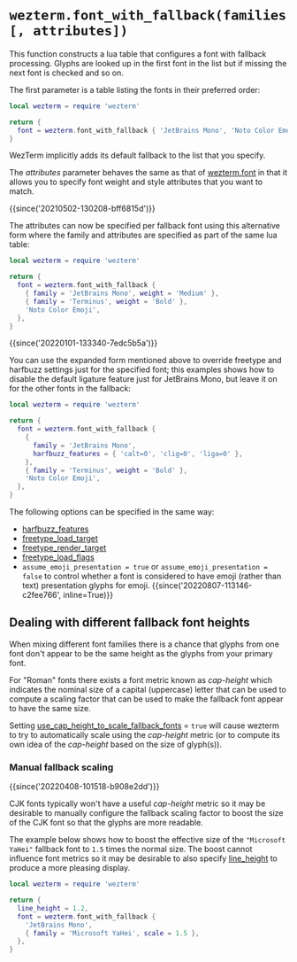 # `wezterm.font_with_fallback(families [, attributes])`

This function constructs a lua table that configures a font with fallback processing.
Glyphs are looked up in the first font in the list but if missing the next font is
checked and so on.

The first parameter is a table listing the fonts in their preferred order:

```lua
local wezterm = require 'wezterm'

return {
  font = wezterm.font_with_fallback { 'JetBrains Mono', 'Noto Color Emoji' },
}
```

WezTerm implicitly adds its default fallback to the list that you specify.

The *attributes* parameter behaves the same as that of [wezterm.font](font.md)
in that it allows you to specify font weight and style attributes that you
want to match.

{{since('20210502-130208-bff6815d')}}

The attributes can now be specified per fallback font using this alternative
form where the family and attributes are specified as part of the same lua table:

```lua
local wezterm = require 'wezterm'

return {
  font = wezterm.font_with_fallback {
    { family = 'JetBrains Mono', weight = 'Medium' },
    { family = 'Terminus', weight = 'Bold' },
    'Noto Color Emoji',
  },
}
```

{{since('20220101-133340-7edc5b5a')}}

You can use the expanded form mentioned above to override freetype and harfbuzz
settings just for the specified font; this examples shows how to disable the
default ligature feature just for JetBrains Mono, but leave it on for the
other fonts in the fallback:

```lua
local wezterm = require 'wezterm'

return {
  font = wezterm.font_with_fallback {
    {
      family = 'JetBrains Mono',
      harfbuzz_features = { 'calt=0', 'clig=0', 'liga=0' },
    },
    { family = 'Terminus', weight = 'Bold' },
    'Noto Color Emoji',
  },
}
```

The following options can be specified in the same way:

* [harfbuzz_features](../../font-shaping.md)
* [freetype_load_target](../config/freetype_load_target.md)
* [freetype_render_target](../config/freetype_render_target.md)
* [freetype_load_flags](../config/freetype_load_flags.md)
* `assume_emoji_presentation = true` or `assume_emoji_presentation = false` to control whether a font is considered to have emoji (rather than text) presentation glyphs for emoji. {{since('20220807-113146-c2fee766', inline=True)}}

## Dealing with different fallback font heights

When mixing different font families there is a chance that glyphs from one font
don't appear to be the same height as the glyphs from your primary font.

For "Roman" fonts there exists a font metric known as *cap-height* which
indicates the nominal size of a capital (uppercase) letter that can be used to
compute a scaling factor that can be used to make the fallback font appear to
have the same size.

Setting
[use_cap_height_to_scale_fallback_fonts](../config/use_cap_height_to_scale_fallback_fonts.md)
= `true` will cause wezterm to try to automatically scale using the
*cap-height* metric (or to compute its own idea of the *cap-height* based on the size of
glyph(s)).

### Manual fallback scaling

{{since('20220408-101518-b908e2dd')}}

CJK fonts typically won't have a useful *cap-height* metric so it may be
desirable to manually configure the fallback scaling factor to boost the size
of the CJK font so that the glyphs are more readable.

The example below shows how to boost the effective size of the `"Microsoft
YaHei"` fallback font to `1.5` times the normal size.  The boost cannot
influence font metrics so it may be desirable to also specify
[line_height](../config/line_height.md) to produce a more pleasing display.

```lua
local wezterm = require 'wezterm'

return {
  line_height = 1.2,
  font = wezterm.font_with_fallback {
    'JetBrains Mono',
    { family = 'Microsoft YaHei', scale = 1.5 },
  },
}
```
